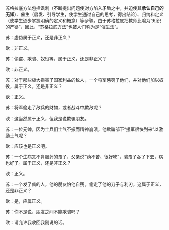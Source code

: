 苏格拉底方法包括讽刺（不断提出问题使对方陷入矛盾之中，并迫使其**承认自己的无知**）、催生（启发、引导学生，使学生通过自己的思考，得出结论）、归纳和定义（使学生逐步掌握明确的定义和概念）等步骤。由于苏格拉底把教师比喻为“知识的产婆”，因此，“苏格拉底方法”也被人们称为是“催生法”。

苏：虚伪属于正义，还是非正义？

欧：非正义。

苏：偷盗、欺骗、奴役等，属于正义，还是非正义？

欧：非正义。

苏：对于那些极大损害了国家利益的敌人，一个将军惩罚了他们，并对他们加以奴役，属于正义，还是非正义？

欧：正义。

苏：将军偷走了敌兵的财物，或者战斗中欺敌呢？

欧：这当然属于正义，但我是说欺骗朋友。

苏：一位元帅，因为士兵们士气不振而精神崩溃，他欺骗部下“援军很快到来”以激励士气呢？

欧：应该也是正义吧。

苏：一个生病又不肯服药的孩子，父亲说“药不苦、很好吃”，骗孩子吞了下去，病也好了。属于正义，还是非正义？

欧：正义。

苏：一个发了疯的人，他的朋友怕他自残，偷走了他的刀子与利刃，这属于正义，还是非正义？

欧：是，应属正义。

苏：你不是说，朋友之间不能欺骗吗？

欧：请允许我收回我刚说的话。